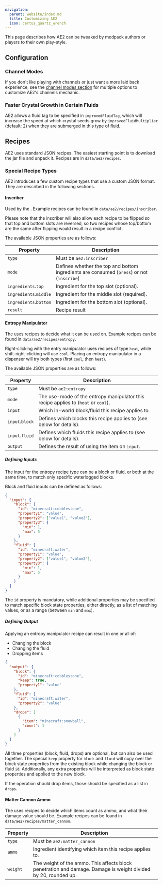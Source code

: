 ```yaml
---
navigation:
  parent: website/index.md
  title: Customizing AE2
  icon: certus_quartz_wrench
---
```


This page describes how AE2 can be tweaked by modpack authors or players to their own play-style.

## Configuration

### Channel Modes

If you don't like playing with channels or just want a more laid back experience, see the
[channel modes section](./features/me-network/channels.md#channel-modes) for multiple options
to customize AE2's channels mechanic.

### Faster Crystal Growth in Certain Fluids

AE2 allows a fluid tag to be specified in `improvedFluidTag`, which will increase the speed at which crystal seeds
grow by `improvedFluidMultiplier` (default: 2) when they are submerged in this type of fluid.

## Recipes

AE2 uses standard JSON recipes. The easiest starting point is to download the jar file and unpack it. Recipes are
in `data/ae2/recipes`.

### Special Recipe Types

AE2 introduces a few custom recipe types that use a custom JSON format. They are described in the following sections.

#### Inscriber

Used by the <ItemLink id="inscriber" />. Example recipes can be found in `data/ae2/recipes/inscriber`.

Please note that the inscriber will also allow each recipe to be flipped so that top and bottom slots are reversed, so
two recipes whose top/bottom are the same after flipping would result in a recipe conflict.

The available JSON properties are as follows:

| Property               | Description                                                                               |
| ---------------------- | ----------------------------------------------------------------------------------------- |
| `type`                 | Must be `ae2:inscriber`                                                                   |
| `mode`                 | Defines whether the top and bottom ingredients are consumed (`press`) or not (`inscribe`) |
| `ingredients`.`top`    | Ingredient for the top slot (optional).                                                   |
| `ingredients`.`middle` | Ingredient for the middle slot (required).                                                |
| `ingredients`.`bottom` | Ingredient for the bottom slot (optional).                                                |
| `result`               | Recipe result                                                                             |

#### Entropy Manipulator

The <ItemLink id="entropy_manipulator" /> uses recipes to decide what it can be used on.
Example recipes can be found in `data/ae2/recipes/entropy`.

Right-clicking with the entry manipulator uses recipes of type `heat`, while shift-right-clicking will use `cool`.
Placing an entropy manipulator in a dispenser will try both types (first `cool`, then `heat`).

The available JSON properties are as follows:

| Property        | Description                                                                        |
| --------------- | ---------------------------------------------------------------------------------- |
| `type`          | Must be `ae2:entropy`                                                              |
| `mode`          | The use-mode of the entropy manipulator this recipe applies to (`heat` or `cool`). |
| `input`         | Which in-world block/fluid this recipe applies to.                                 |
| `input`.`block` | Defines which blocks this recipe applies to (see below for details).               |
| `input`.`fluid` | Defines which fluids this recipe applies to (see below for details).               |
| `output`        | Defines the result of using the item on `input`.                                   |

##### Defining Inputs

The input for the entropy recipe type can be a block or fluid, or both at the same time, to match only
specific waterlogged blocks.

Block and fluid inputs can be defined as follows:

```json
{
  "input": {
    "block": {
      "id": "minecraft:cobblestone",
      "property1": "value",
      "property2": ["value1", "value2"],
      "property3": {
        "min": 1,
        "max": 5
      }
    },
    "fluid": {
      "id": "minecraft:water",
      "property1": "value",
      "property2": ["value1", "value2"],
      "property3": {
        "min": 1,
        "max": 5
      }
    }
  }
}
```

The `id` property is mandatory, while additional properties may be specified to match specific block state properties,
either directly, as a list of matching values, or as a range (between `min` and `max`).

##### Defining Output

Applying an entropy manipulator recipe can result in one or all of:

- Changing the block
- Changing the fluid
- Dropping items

```json
{
  "output": {
    "block": {
      "id": "minecraft:cobblestone",
      "keep": true,
      "property1": "value"
    },
    "fluid": {
      "id": "minecraft:water",
      "property2": "value"
    },
    "drops": [
      {
        "item": "minecraft:snowball",
        "count": 1
      }
    ]
  }
}
```

All three properties (block, fluid, drops) are optional, but can also be used together.
The special `keep` property for `block` and `fluid` will copy over the block state properties from the existing
block while changing the block or fluid `id`. Additionally, any extra properties will be interpreted as block state
properties and applied to the new block.

If the operation should drop items, those should be specified as a list in `drops`.

#### Matter Cannon Ammo

The <ItemLink id="matter_cannon" /> uses recipes to decide which items count as ammo, and what their damage value should
be. Example recipes can be found in `data/ae2/recipes/matter_cannon`.

| Property | Description                                                                                                    |
| -------- | -------------------------------------------------------------------------------------------------------------- |
| `type`   | Must be `ae2:matter_cannon`                                                                                    |
| `ammo`   | Ingredient identifying which item this recipe applies to.                                                      |
| `weight` | The weight of the ammo. This affects block penetration and damage. Damage is weight divided by 20, rounded up. |
